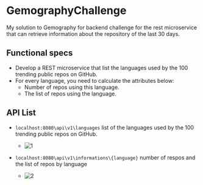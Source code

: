 # GemographyChallenge
My solution to Gemography for backend challenge for the rest microservice that can retrieve information about the repository of the last 30 days.
## Functional specs
- Develop a REST microservice that list the languages used by the 100 trending public repos on GitHub.
- For every language, you need to calculate the attributes below:
    - Number of repos using this language.
    - The list of repos using the language.

## API List
- ```localhost:8080\api\v1\languages``` list of the languages used by the 100 trending public repos on GitHub.
    - ![1](https://user-images.githubusercontent.com/48381378/127367467-fec40403-7212-430f-ae64-6d3ba6d24bd5.PNG)

- ```localhost:8080\api\v1\informations\{language}``` number of respos and the list of repos by language
    - ![2](https://user-images.githubusercontent.com/48381378/127367494-d30b8941-a813-4620-bd20-2e676ee5cfbc.PNG)


